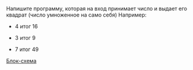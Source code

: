 Напишите программу, которая на вход принимает число и выдает его квадрат (число умноженное на само себя)
Например: 

- 4 итог 16

- 3 итог 9 

- 7 итог 49

[Блок-схема](diagram.drawio.png)